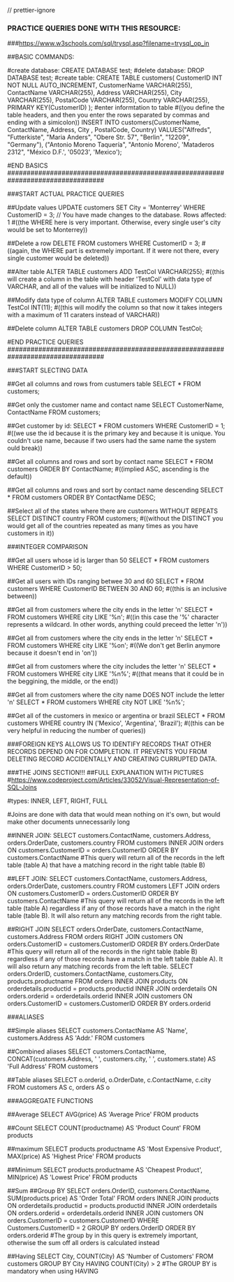 // prettier-ignore

### PRACTICE QUERIES DONE WITH THIS RESOURCE:
###https://www.w3schools.com/sql/trysql.asp?filename=trysql_op_in


##BASIC COMMANDS:

#create database:
CREATE DATABASE test;
#delete database:
DROP DATABASE test;
#create table:
CREATE TABLE customers(
  CustomerID INT NOT NULL AUTO_INCREMENT,
  CustomerName VARCHAR(255),
  ContactName VARCHAR(255),
  Address VARCHAR(255),
  City VARCHAR(255),
  PostalCode VARCHAR(255),
  Country VARCHAR(255),
  PRIMARY KEY(CustomerID)
);
#enter informtation to table 
#((you define the table headers, and then you enter the rows separated by commas and ending with a simicolon))
INSERT INTO customers(CustomerName, ContactName, Address, City , PostalCode, Country)
VALUES("Alfreds", "Futterkiste", "Maria Anders", "Obere Str. 57", "Berlin", "12209", "Germany"), ("Antonio Moreno Taquería", "Antonio Moreno', 'Mataderos 2312", "México D.F.', '05023', 'Mexico');

#END BASICS
#################################################################################

###START ACTUAL PRACTICE QUERIES

##Update values
UPDATE customers
SET City = 'Monterrey'
WHERE CustomerID = 3;
// You have made changes to the database. Rows affected: 1
#((the WHERE here is very important. Otherwise, every single user's city would be set to Monterrey))

##Delete a row
DELETE FROM customers
WHERE CustomerID = 3;
#((again, the WHERE part is extremely important. If it were not there, every single customer would be deleted))

##Alter table
ALTER TABLE customers ADD TestCol VARCHAR(255);
#((this will create a column in the table with header 'TestCol' with data type of VARCHAR, and all of the values will be initialized to NULL))

##Modify data type of column
ALTER TABLE customers
MODIFY COLUMN TestCol INT(11);
#((this will modify the column so that now it takes integers with a maximum of 11 caraters instead of VARCHAR))

##Delete column
ALTER TABLE customers
DROP COLUMN TestCol;


#END PRACTICE QUERIES
#################################################################################

###START SLECTING DATA

##Get all columns and rows from custumers table
SELECT * FROM customers;

##Get only the customer name and contact name
SELECT CustomerName, ContactName FROM customers;

##Get customer by id:
SELECT * FROM customers WHERE CustomerID = 1;
#((we use the id because it is the primary key and because it is unique. You couldn't use name, because if two users had the same name the system ould break))

##Get all columns and rows and sort by contact name
SELECT * FROM customers ORDER BY ContactName;
#((implied ASC, ascending is the default))

##Get all columns and rows and sort by contact name descending
SELECT * FROM customers ORDER BY ContactName DESC;

##Select all of the states where there are customers WITHOUT REPEATS
SELECT DISTINCT country FROM customers;
#((without the DISTINCT you would get all of the countries repeated as many times as you have customers in it))

###INTEGER COMPARISON

##Get all users whose id is larger than 50
SELECT * FROM customers WHERE CustomerID > 50;

##Get all users with IDs ranging betwee 30 and 60 
SELECT * FROM customers 
WHERE CustomerID
BETWEEN 30 AND 60;
#((this is an inclusive between))

##Get all from customers where the city ends in the letter 'n'
SELECT * FROM customers 
WHERE city LIKE '%n';
#((in this case the '%' character represents a wildcard. In other words, anything could preceed the letter 'n'))

##Get all from customers where the city ends in the letter 'n'
SELECT * FROM customers 
WHERE city LIKE '%on';
#((We don't get Berlin anymore because it doesn't end in 'on'))

##Get all from customers where the city includes the letter 'n'
SELECT * FROM customers 
WHERE city LIKE '%n%';
#((that means that it could be in the beggining, the middle, or the end))

##Get all from customers where the city name DOES NOT include the letter 'n'
SELECT * FROM customers 
WHERE city NOT LIKE '%n%';

##Get all of the customers in mexico or argentina or brazil
SELECT * FROM customers 
WHERE country IN ('Mexico', 'Argentina', 'Brazil');
#((this can be very helpful in reducing the number of queries))



###FOREIGN KEYS ALLOWS US TO IDENTIFY RECORDS THAT OTHER RECORDS DEPEND ON FOR COMPLETION. IT PREVENTS YOU FROM DELETING RECORD ACCIDENTALLY AND CREATING CURRUPTED DATA.



###THE JOINS SECTION!!!
##FULL EXPLANATION WITH PICTURES
#https://www.codeproject.com/Articles/33052/Visual-Representation-of-SQL-Joins

#types: INNER, LEFT, RIGHT, FULL

#Joins are done with data that would mean nothing on it's own, but would make other documents unnecessarily long

##INNER JOIN:
SELECT customers.ContactName, customers.Address, orders.OrderDate, customers.country
FROM customers
INNER JOIN orders
ON customers.CustomerID  = orders.CustomerID
ORDER BY customers.ContactName
#This query will return all of the records in the left table (table A) that have a matching record in the right table (table B)

##LEFT JOIN:
SELECT customers.ContactName, customers.Address, orders.OrderDate, customers.country
FROM customers
LEFT JOIN orders
ON customers.CustomerID  = orders.CustomerID
ORDER BY customers.ContactName
#This query will return all of the records in the left table (table A) regardless if any of those records have a match in the right table (table B). It will also return any matching records from the right table.

##RIGHT JOIN
SELECT orders.OrderDate, customers.ContactName, customers.Address
FROM orders
RIGHT JOIN customers
ON orders.CustomerID = customers.CustomerID
ORDER BY orders.OrderDate
#This query will return all of the records in the right table (table B) regardless if any of those records have a match in the left table (table A). It will also return any matching records from the left table.
SELECT orders.OrderID, customers.ContactName, customers.City, products.productname
FROM orders
  INNER JOIN products
    ON orderdetails.productid = products.productid
  INNER JOIN orderdetails
    ON orders.orderid = orderdetails.orderid
  INNER JOIN customers
    ON orders.CustomerID = customers.CustomerID
ORDER BY orders.orderid



###ALIASES

##Simple aliases
SELECT customers.ContactName AS 'Name', customers.Address AS 'Addr.'
FROM customers

##Combined aliases
SELECT customers.ContactName, CONCAT(customers.Address, ' ', customers.city, ' ', customers.state) AS 'Full Address'
FROM customers

##Table aliases
SELECT o.orderid, o.OrderDate, c.ContactName, c.city
FROM customers AS c, orders AS o


###AGGREGATE FUNCTIONS

##Average
SELECT AVG(price) AS 'Average Price' FROM products

##Count
SELECT COUNT(productname) AS 'Product Count' FROM products

##maximum
SELECT products.productname AS 'Most Expensive Product', MAX(price) AS 'Highest Price' FROM products

##Minimum
SELECT products.productname AS 'Cheapest Product', MIN(price) AS 'Lowest Price' FROM products

##Sum
##Group BY
SELECT orders.OrderID, customers.ContactName, SUM(products.price) AS 'Order Total'
FROM orders
  INNER JOIN products
    ON orderdetails.productid = products.productid
  INNER JOIN orderdetails
    ON orders.orderid = orderdetails.orderid
  INNER JOIN customers
    ON orders.CustomerID = customers.CustomerID
WHERE Customers.CustomerID = 2
GROUP BY orders.OrderID
ORDER BY orders.orderid
#The group by in this query is extremely important, otherwise the sum off all orders is calculated instead

##Having
SELECT City, COUNT(City) AS 'Number of Customers'
FROM customers
GROUP BY City
HAVING COUNT(City) > 2
#The GROUP BY is mandatory when using HAVING

